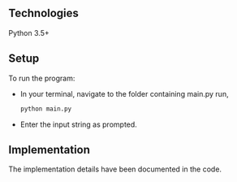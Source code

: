## Technologies
Python 3.5+

## Setup
To run the program:
- In your terminal, navigate to the folder containing main.py run,
  ``` bash
  python main.py
  ```
- Enter the input string as prompted.

## Implementation
The implementation details have been documented in the code.
